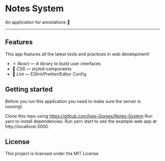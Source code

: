 # Notes System

An application for annotations :pencil:

---

## Features

This app features all the latest tools and practices in web development!

- ⚛ *React* — A library to build user interfaces
-  :nail_care: *CSS* — styled-components
- :sparkling_heart: *Lint* — ESlint/Prettier/Editor Config

## Getting started
Before you run this application you need to make sure the server is running!.

Clone this repo using https://github.com/Ives-Gomes/Notes-System
Run yarn to install dependencies.
Run yarn start to see the example web app at http://localhost:3000.

## License
This project is licensed under the MIT License 
